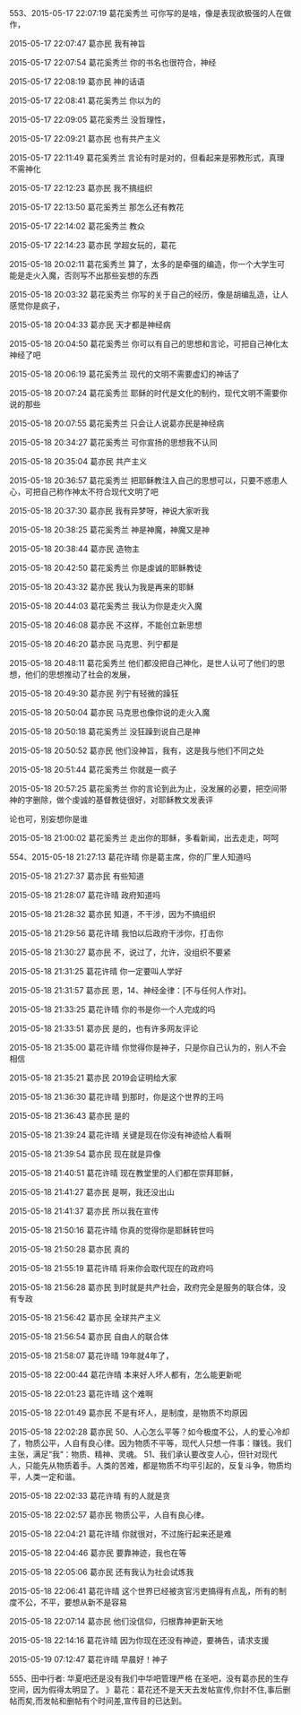 553、2015-05-17 22:07:19 葛花奚秀兰
可你写的是啥，像是表现欲极强的人在做作，

2015-05-17 22:07:47 葛亦民
我有神旨

2015-05-17 22:07:54 葛花奚秀兰
你的书名也很符合，神经

2015-05-17 22:08:19 葛亦民
神的话语

2015-05-17 22:08:41 葛花奚秀兰
你以为的

2015-05-17 22:09:05 葛花奚秀兰
没哲理性，

2015-05-17 22:09:21 葛亦民
也有共产主义

2015-05-17 22:11:49 葛花奚秀兰
言论有时是对的，但看起来是邪教形式，真理不需神化

2015-05-17 22:12:23 葛亦民
我不搞组织

2015-05-17 22:13:50 葛花奚秀兰
那怎么还有教花

2015-05-17 22:14:02 葛花奚秀兰
教众

2015-05-17 22:14:23 葛亦民
学超女玩的，葛花

2015-05-18 20:02:11 葛花奚秀兰
算了，太多的是牵强的编造，你一个大学生可能是走火入魔，否则写不出那些妄想的东西

2015-05-18 20:03:32 葛花奚秀兰
你写的关于自己的经历，像是胡编乱造，让人感觉你是疯子，

2015-05-18 20:04:33 葛亦民
天才都是神经病

2015-05-18 20:04:50 葛花奚秀兰
你可以有自己的思想和言论，可把自己神化太神经了吧

2015-05-18 20:06:19 葛花奚秀兰
现代的文明不需要虚幻的神话了

2015-05-18 20:07:24 葛花奚秀兰
耶稣的时代是文化的制约，现代文明不需要你说的那些

2015-05-18 20:07:55 葛花奚秀兰
只会让人说葛亦民是神经病

2015-05-18 20:34:27 葛花奚秀兰
可你宣扬的思想我不认同

2015-05-18 20:35:04 葛亦民
共产主义

2015-05-18 20:36:57 葛花奚秀兰
把耶稣教注入自己的思想可以，只要不惑患人心，可把自己称作神太不符合现代文明了吧

2015-05-18 20:37:30 葛亦民
我有异梦呀，神说大家听我

2015-05-18 20:38:25 葛花奚秀兰
神是神魔，神魔又是神

2015-05-18 20:38:44 葛亦民
造物主

2015-05-18 20:42:50 葛花奚秀兰
你是虔诚的耶稣教徒

2015-05-18 20:43:32 葛亦民
我认为我是再来的耶稣

2015-05-18 20:44:03 葛花奚秀兰
我认为你是走火入魔

2015-05-18 20:46:08 葛亦民
不这样，不能创立新思想

2015-05-18 20:46:20 葛亦民
马克思、列宁都是

2015-05-18 20:48:11 葛花奚秀兰
他们都没把自己神化，是世人认可了他们的思想，他们的思想推动了社会的发展，

2015-05-18 20:49:30 葛亦民
列宁有轻微的躁狂

2015-05-18 20:50:04 葛亦民
马克思也像你说的走火入魔

2015-05-18 20:50:18 葛花奚秀兰
没狂躁到说自己是神

2015-05-18 20:50:52 葛亦民
他们没神旨，我有，这是我与他们不同之处

2015-05-18 20:51:44 葛花奚秀兰
你就是一疯子

2015-05-18 20:57:25 葛花奚秀兰
你的言论到此为止，没发展的必要，把空间带神的字删除，做个虔诚的基督教徒很好，对耶稣教文发表评

论也可，别妄想你是谁

2015-05-18 21:00:02 葛花奚秀兰
走出你的耶稣，多看新闻，出去走走，呵呵

554、2015-05-18 21:27:13 葛花许晴
你是葛主席，你的厂里人知道吗

2015-05-18 21:27:37 葛亦民
有些知道

2015-05-18 21:28:07 葛花许晴
政府知道吗

2015-05-18 21:28:32 葛亦民
知道，不干涉，因为不搞组织

2015-05-18 21:29:56 葛花许晴
我怕以后政府干涉你，打击你

2015-05-18 21:30:27 葛亦民
不，说过了，允许，没组织不要紧

2015-05-18 21:31:25 葛花许晴
你一定要叫人学好

2015-05-18 21:31:57 葛亦民
恩，14、神经金律：[不与任何人作对]。

2015-05-18 21:33:25 葛花许晴
你的书是你一个人完成的吗

2015-05-18 21:33:51 葛亦民
是的，也有许多网友评论

2015-05-18 21:35:00 葛花许晴
你觉得你是神子，只是你自己认为的，别人不会相信

2015-05-18 21:35:21 葛亦民
2019会证明给大家

2015-05-18 21:36:30 葛花许晴
到那时，你是这个世界的王吗

2015-05-18 21:36:43 葛亦民
是的

2015-05-18 21:39:24 葛花许晴
关键是现在你没有神迹给人看啊

2015-05-18 21:39:54 葛亦民
现在就是异像

2015-05-18 21:40:51 葛花许晴
现在教堂里的人们都在崇拜耶稣，

2015-05-18 21:41:27 葛亦民
是啊，我还没出山

2015-05-18 21:41:37 葛亦民
所以我在宣传

2015-05-18 21:50:16 葛花许晴
你真的觉得你是耶稣转世吗

2015-05-18 21:50:28 葛亦民
真的

2015-05-18 21:55:19 葛花许晴
将来你会取代现在的政府吗

2015-05-18 21:56:28 葛亦民
到时就是共产社会，政府完全是服务的联合体，没有专政

2015-05-18 21:56:42 葛亦民
全球共产主义

2015-05-18 21:56:54 葛亦民
自由人的联合体

2015-05-18 21:58:07 葛花许晴
19年就4年了，

2015-05-18 22:00:44 葛花许晴
本来好人坏人都有，怎么能更新呢

2015-05-18 22:01:23 葛花许晴
这个难啊

2015-05-18 22:01:49 葛亦民
不是有坏人，是制度，是物质不均原因

2015-05-18 22:02:28 葛亦民
50、人心怎么平等？如今极度不公，人的爱心冷却了，物质公平，人自有良心律。因为物质不平等，现代人只想一件事：赚钱。我们主张，满足“我”：物质、精神、灵魂。
51、我们承认要改变人心，但针对现代人，只能先从物质着手。人类的苦难，都是物质不均平引起的，反复斗争，物质均平，人类一定和谐。

2015-05-18 22:02:33 葛花许晴
有的人就是贪

2015-05-18 22:02:57 葛亦民
物质公平，人自有良心律。

2015-05-18 22:04:21 葛花许晴
你就很对，不过施行起来还是难

2015-05-18 22:04:46 葛亦民
要靠神迹，我也在等

2015-05-18 22:05:06 葛亦民
还有我认为社会试炼我

2015-05-18 22:06:41 葛花许晴
这个世界已经被贪官污吏搞得有点乱，所有的制度不公，不平，要想从新不是容易

2015-05-18 22:07:14 葛亦民
他们没信仰，归根靠神更新天地

2015-05-18 22:14:16 葛花许晴
因为你现在还没有神迹，要祷告，请求支援

2015-05-19 07:12:47 葛花许晴
早晨好！神子

555、田中行者:   华夏吧还是没有我们中华吧管理严格
在圣吧，没有葛亦民的生存空间，因为假得太明显了。
》葛花：葛花还不是天天去发帖宣传,你封不住,事后删帖而矣,而发帖和删帖有个时间差,宣传目的已达到。